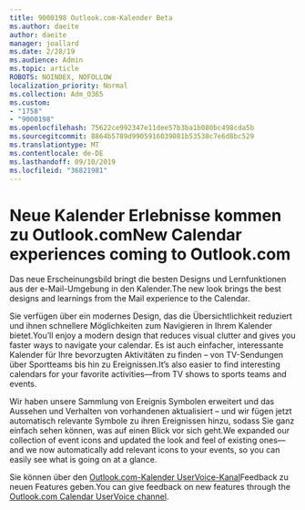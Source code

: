 ```yaml
---
title: 9000198 Outlook.com-Kalender Beta
ms.author: daeite
author: daeite
manager: joallard
ms.date: 2/28/19
ms.audience: Admin
ms.topic: article
ROBOTS: NOINDEX, NOFOLLOW
localization_priority: Normal
ms.collection: Adm_O365
ms.custom:
- "1758"
- "9000198"
ms.openlocfilehash: 75622ce992347e11dee57b3ba1b080bc498cda5b
ms.sourcegitcommit: 8864b5789d9905916039081b53530c7e6d8bc529
ms.translationtype: MT
ms.contentlocale: de-DE
ms.lasthandoff: 09/10/2019
ms.locfileid: "36821981"
---
```

# <a name="new-calendar-experiences-coming-to-outlookcom"></a><span data-ttu-id="488a0-102">Neue Kalender Erlebnisse kommen zu Outlook.com</span><span class="sxs-lookup"><span data-stu-id="488a0-102">New Calendar experiences coming to Outlook.com</span></span>

<span data-ttu-id="488a0-103">Das neue Erscheinungsbild bringt die besten Designs und Lernfunktionen aus der e-Mail-Umgebung in den Kalender.</span><span class="sxs-lookup"><span data-stu-id="488a0-103">The new look brings the best designs and learnings from the Mail experience to the Calendar.</span></span>

<span data-ttu-id="488a0-104">Sie verfügen über ein modernes Design, das die Übersichtlichkeit reduziert und ihnen schnellere Möglichkeiten zum Navigieren in Ihrem Kalender bietet.</span><span class="sxs-lookup"><span data-stu-id="488a0-104">You’ll enjoy a modern design that reduces visual clutter and gives you faster ways to navigate your calendar.</span></span> <span data-ttu-id="488a0-105">Es ist auch einfacher, interessante Kalender für Ihre bevorzugten Aktivitäten zu finden – von TV-Sendungen über Sportteams bis hin zu Ereignissen.</span><span class="sxs-lookup"><span data-stu-id="488a0-105">It’s also easier to find interesting calendars for your favorite activities—from TV shows to sports teams and events.</span></span>

<span data-ttu-id="488a0-106">Wir haben unsere Sammlung von Ereignis Symbolen erweitert und das Aussehen und Verhalten von vorhandenen aktualisiert – und wir fügen jetzt automatisch relevante Symbole zu ihren Ereignissen hinzu, sodass Sie ganz einfach sehen können, was auf einen Blick vor sich geht.</span><span class="sxs-lookup"><span data-stu-id="488a0-106">We expanded our collection of event icons and updated the look and feel of existing ones—and we now automatically add relevant icons to your events, so you can easily see what is going on at a glance.</span></span>

<span data-ttu-id="488a0-107">Sie können über den [Outlook.com-Kalender UserVoice-Kanal](https://go.microsoft.com/fwlink/?linkid=2103075)Feedback zu neuen Features geben.</span><span class="sxs-lookup"><span data-stu-id="488a0-107">You can give feedback on new features through the [Outlook.com Calendar UserVoice channel](https://go.microsoft.com/fwlink/?linkid=2103075).</span></span>